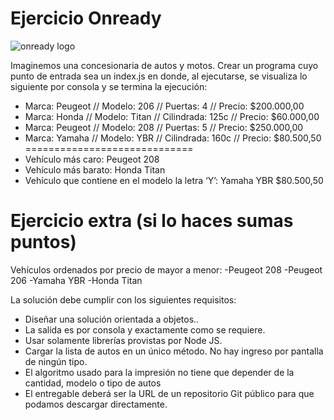 # Ejercicio Onready

<img src="https://onready.com.ar/static/images/logo-color-horizontal.png" title="onready logo" />

Imaginemos una concesionaria de autos y motos.
Crear un programa cuyo punto de entrada sea un index.js en donde, al ejecutarse, se visualiza lo siguiente por consola y se termina la ejecución:

- Marca: Peugeot // Modelo: 206 // Puertas: 4 // Precio: $200.000,00
- Marca: Honda // Modelo: Titan // Cilindrada: 125c // Precio: $60.000,00
- Marca: Peugeot // Modelo: 208 // Puertas: 5 // Precio: $250.000,00
- Marca: Yamaha // Modelo: YBR // Cilindrada: 160c // Precio: $80.500,50
=============================
- Vehículo más caro: Peugeot 208
- Vehículo más barato: Honda Titan
- Vehículo que contiene en el modelo la letra ‘Y’: Yamaha YBR $80.500,50


Ejercicio extra (si lo haces sumas puntos)
=============================
Vehículos ordenados por precio de mayor a menor:
-Peugeot 208
-Peugeot 206
-Yamaha YBR
-Honda Titan

La solución debe cumplir con los siguientes requisitos:
- Diseñar una solución orientada a objetos..
- La salida es por consola y exactamente como se requiere.
- Usar solamente librerías provistas por Node JS.
- Cargar la lista de autos en un único método. No hay ingreso por pantalla de ningún tipo.
- El algoritmo usado para la impresión no tiene que depender de la cantidad, modelo o tipo de autos
- El entregable deberá ser la URL de un repositorio Git público para que podamos descargar directamente.
